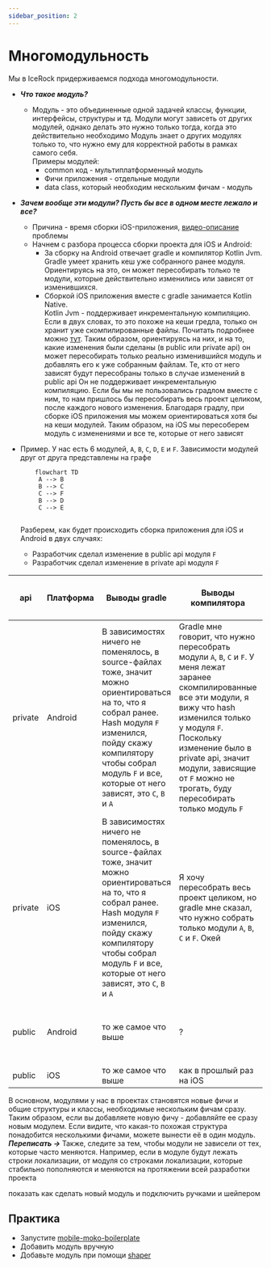 ```yaml
---
sidebar_position: 2
---
```


# Многомодульность

Мы в IceRock придерживаемся подхода многомодульности. 

- ***Что такое модуль?***
    - Модуль - это объединенные одной задачей классы, функции, интерфейсы, структуры и тд. Модули могут зависеть от других модулей, однако делать это нужно только тогда, когда это действительно необходимо 
      Модуль знает о других модулях только то, что нужно ему для корректной работы в рамках самого себя.  
    Примеры модулей:
      - common код - мультиплатформенный модуль
      - Фичи приложения - отдельные модули
      - data class, который необходим нескольким фичам - модуль

- ***Зачем вообще эти модули? Пусть бы все в одном месте лежало и все?***
  - Причина - время сборки iOS-приложения, [видео-описание](https://youtu.be/kO8RDq6OoV4?t=1429) проблемы
  - Начнем с разбора процесса сборки проекта для iOS и Android:
     - За сборку на Android отвечает gradle и компилятор Kotlin Jvm.
       Gradle умеет хранить кеш уже собранного ранее модуля. Ориентируясь на это, он может пересобирать только те модули, которые действительно изменились или зависят от изменившихся.
     - Сборкой iOS приложения вместе с gradle занимается Kotlin Native.  
       Kotlin Jvm - поддерживает инкрементальную компиляцию. Если в двух словах, то это похоже на кеши гредла, только он хранит уже скомпилированные файлы. Почитать подробнее можно [тут](https://blog.jetbrains.com/kotlin/2020/09/the-dark-secrets-of-fast-compilation-for-kotlin/). Таким образом, ориентируясь на них, и на то, какие изменения были сделаны (в public или private api) он может пересобирать только реально изменившийся модуль и добавлять его к уже собранным файлам. Те, кто от него зависят будут пересобраны только в случае изменений в public api
       Он не поддерживает инкрементальную компиляцию. Если бы мы не пользовались градлом вместе с ним, то нам пришлось бы пересобирать весь проект целиком, после каждого нового изменения. Благодаря градлу, при сборке iOS приложения мы можем ориентироваться хотя бы на кеши модулей. Таким образом, на iOS мы пересоберем модуль с изменениями и все те, которые от него зависят

- Пример. У нас есть 6 модулей, `A`, `B`, `C`, `D`, `E` и `F`. Зависимости модулей друг от друга представлены на графе
    ```mermaid
        flowchart TD
         A --> B
         B --> C
         C --> F
         B --> D
         C --> E
        
    ```
    Разберем, как будет происходить сборка приложения для iOS и Android в двух случаях:
    - Разработчик сделал изменение в public api модуля `F`
    - Разработчик сделал изменение в private api модуля `F`

| api | Платформа | Выводы gradle | Выводы компилятора | Какие модули будут собираться | Время сборки |
|---|---|---|---|---|---|
| private |	Android | В зависимостях ничего не поменялось, в source-файлах тоже, значит можно ориентироваться на то, что я собрал ранее. Hash модуля `F` изменился, пойду скажу компилятору чтобы собрал модуль `F` и все, которые от него зависят, это `С`, `B` и `A`| Gradle мне говорит, что нужно пересобрать модули `A`, `B`, `C` и `F`. У меня лежат заранее скомпилированные все эти модули, я вижу что hash изменился только у модуля `F`. Поскольку изменение было в private api, значит модули, зависящие от `F` можно не трогать, буду пересобирать только модуль `F`| `F` |быстро   
| private |	iOS | В зависимостях ничего не поменялось, в source-файлах тоже, значит можно ориентироваться на то, что я собрал ранее. Hash модуля `F` изменился, пойду скажу компилятору чтобы собрал модуль `F` и все, которые от него зависят, это `С`, `B` и `A` | Я хочу пересобрать весь проект целиком, но gradle мне сказал, что нужно собрать только модули `A`, `B`, `C` и `F`. Окей | `A`, `B`, `C`, `F` | медленно
| public | Android | то же самое что выше | ? | `A`, `B`, `C`, `F` ?  |все равно ведь быстрее чем на iOS |
| public | iOS | то же самое что выше | как в прошлый раз на iOS | `A`, `B`, `C`, `F` | долго |

В основном, модулями у нас в проектах становятся новые фичи и общие структуры и классы, необходимые нескольким фичам сразу. Таким образом, если вы добавляете новую фичу - добавляйте ее сразу новым модулем. Если видите, что какая-то похожая структура понадобится несколькими фичами, можете вынести её в один модуль.  
***Переписать ->*** Также, следите за тем, чтобы модули не зависели от тех, которые часто меняются. Например, если в модуле будут лежать строки локализации, от модуля со строками локализации, которые стабильно пополняются и меняются на протяжении всей разработки проекта 

показать как сделать новый модуль и подключить ручками и шейпером

## Практика
- Запустите [mobile-moko-boilerplate](https://gitlab.icerockdev.com/scl/boilerplate/mobile-moko-boilerplate)
- Добавить модуль вручную
- Добавьте модуль при помощи [shaper](https://github.com/icerockdev/shaper/) 
